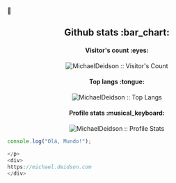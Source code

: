  👋

<!--
**MichaelDeidson/MichaelDeidson** is a ✨ _special_ ✨ repository because its `README.md` (this file) appears on your GitHub profile.

Here are some ideas to get you started:

- 🔭 I’m currently working on ...
- 🌱 I’m currently learning ...
- 👯 I’m looking to collaborate on ...
- 🤔 I’m looking for help with ...
- 💬 Ask me about ...
- 📫 How to reach me: ...
- 😄 Pronouns: ...
- ⚡ Fun fact: ...
-->



<h2 align="center">Github stats :bar_chart:</h2>

<h4 align="center">Visitor's count :eyes:</h4>

<p align="center"><img src="https://profile-counter.glitch.me/MichaelDeidson/count.svg" alt="MichaelDeidson :: Visitor's Count" /></p>

<h4 align="center">Top langs :tongue:</h4>

<p align="center"><img src="https://github-readme-stats.vercel.app/api/top-langs/?username=MichaelDeidson&langs_count=10&theme=tokyonight&layout=compact" alt="MichaelDeidson :: Top Langs" /></p>

<h4 align="center">Profile stats :musical_keyboard:</h4>

<p align="center"><img src="https://github-readme-stats.vercel.app/api?username=MichaelDeidson&show_icons=true&theme=dark" alt="MichaelDeidson :: Profile Stats" /></p>

<p>

```javascript
console.log("Olá, Mundo!");

</p>
<div>
https://michael.deidson.com
</div>

